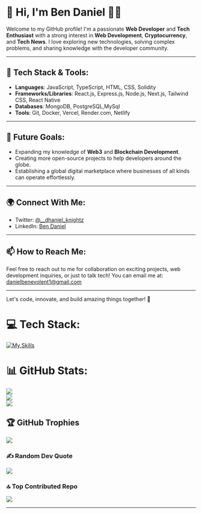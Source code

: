 # 👋 Hi, I'm Ben Daniel  👨‍💻
 
 Welcome to my GitHub profile! I'm a passionate **Web Developer** and **Tech Enthusiast** with a strong interest in **Web Development**, **Cryptocurrency**, and **Tech News**. I love exploring new technologies, solving complex problems, and sharing knowledge with the developer community.
 
 ---
 
 ## 🔧 Tech Stack & Tools:
 - **Languages**: JavaScript, TypeScript, HTML, CSS, Solidity
 - **Frameworks/Libraries**: React.js, Express.js, Node.js, Next.js, Tailwind CSS, React Native
 - **Databases**: MongoDB, PostgreSQL,MySql
 - **Tools**: Git, Docker, Vercel, Render.com, Netlify
 
 ---
 
 ## 🎯 Future Goals:
 - Expanding my knowledge of **Web3** and **Blockchain Development**.
 - Creating more open-source projects to help developers around the globe.
 - Establishing a global digital marketplace where businesses of all kinds can operate effortlessly.
 
 ---
 
 ## 🌍 Connect With Me:
 - Twitter: [@__dhaniel_knightz](https://x.com/dhaniel_knightz)
 - LinkedIn: [Ben Daniel](https://linkedin.com/in/ben-daniel-671883271)
 
 ---
 
 ## 📫 How to Reach Me:
 Feel free to reach out to me for collaboration on exciting projects, web development inquiries, or just to talk tech! You can email me at: [danielbenevolent1@gmail.com](danielbenevolent1@gmail.com)
 
 ---
 
 Let's code, innovate, and build amazing things together! 🚀




# 💻 Tech Stack:
[![My Skills](https://skillicons.dev/icons?i=js,html,css,express,react,nodejs,nextjs,mongodb,vue,solidity,sass,typescript,tailwind,python,git,fastapi,redux,firebase,mysql)](https://skillicons.dev)
# 📊 GitHub Stats:
![](https://github-readme-stats.vercel.app/api?username=Dhanielgeek&theme=dark&hide_border=false&include_all_commits=false&count_private=false)<br/>
![](https://github-readme-streak-stats.herokuapp.com/?user=Dhanielgeek&theme=dark&hide_border=false)<br/>
![](https://github-readme-stats.vercel.app/api/top-langs/?username=Dhanielgeek&theme=dark&hide_border=false&include_all_commits=false&count_private=false&layout=compact)

## 🏆 GitHub Trophies
![](https://github-profile-trophy.vercel.app/?username=Dhanielgeek&theme=radical&no-frame=false&no-bg=false&margin-w=4)

### ✍️ Random Dev Quote
![](https://quotes-github-readme.vercel.app/api?type=horizontal&theme=radical)

### 🔝 Top Contributed Repo
![](https://github-contributor-stats.vercel.app/api?username=Dhanielgeek&limit=5&theme=dark&combine_all_yearly_contributions=true)

---

<!-- Proudly created with GPRM ( https://gprm.itsvg.in ) -->


